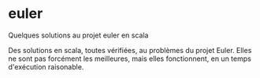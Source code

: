 # euler
Quelques solutions au projet euler en scala 

Des solutions en scala, toutes vérifiées, au problèmes du projet Euler.
Elles ne sont pas forcément les meilleures, mais elles fonctionnent, en un temps d'exécution raisonable.
